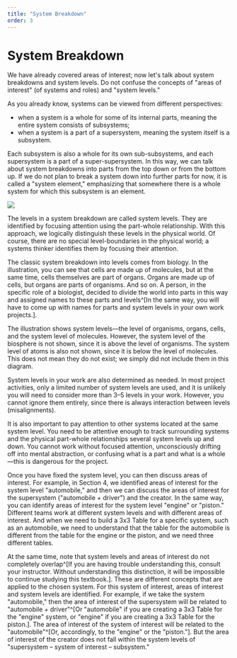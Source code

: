 ```yaml
---
title: "System Breakdown"
order: 3
---
```


# System Breakdown

We have already covered areas of interest; now let's talk about system breakdowns and system levels. Do not confuse the concepts of "areas of interest" (of systems and roles) and "system levels."

As you already know, systems can be viewed from different perspectives:

* when a system is a whole for some of its internal parts, meaning the entire system consists of subsystems;
* when a system is a part of a supersystem, meaning the system itself is a subsystem.

Each subsystem is also a whole for its own sub-subsystems, and each supersystem is a part of a super-supersystem. In this way, we can talk about system breakdowns into parts from the top down or from the bottom up. If we do not plan to break a system down into further parts for now, it is called a "system element," emphasizing that somewhere there is a whole system for which this subsystem is an element.

![](/en/systems-thinking-introduction/System_Decomposition.png)

The levels in a system breakdown are called system levels. They are identified by focusing attention using the part-whole relationship. With this approach, we logically distinguish these levels in the physical world. Of course, there are no special level-boundaries in the physical world; a systems thinker identifies them by focusing their attention.

The classic system breakdown into levels comes from biology. In the illustration, you can see that cells are made up of molecules, but at the same time, cells themselves are part of organs. Organs are made up of cells, but organs are parts of organisms. And so on. A person, in the specific role of a biologist, decided to divide the world into parts in this way and assigned names to these parts and levels^[In the same way, you will have to come up with names for parts and system levels in your own work projects.].

The illustration shows system levels—the level of organisms, organs, cells, and the system level of molecules. However, the system level of the biosphere is not shown, since it is above the level of organisms. The system level of atoms is also not shown, since it is below the level of molecules. This does not mean they do not exist; we simply did not include them in this diagram.

System levels in your work are also determined as needed. In most project activities, only a limited number of system levels are used, and it is unlikely you will need to consider more than 3–5 levels in your work. However, you cannot ignore them entirely, since there is always interaction between levels (misalignments).

It is also important to pay attention to other systems located at the same system level. You need to be attentive enough to track surrounding systems and the physical part-whole relationships several system levels up and down. You cannot work without focused attention, unconsciously drifting off into mental abstraction, or confusing what is a part and what is a whole—this is dangerous for the project.

Once you have fixed the system level, you can then discuss areas of interest. For example, in Section 4, we identified areas of interest for the system level "automobile," and then we can discuss the areas of interest for the supersystem ("automobile + driver") and the creator. In the same way, you can identify areas of interest for the system level "engine" or "piston." Different teams work at different system levels and with different areas of interest. And when we need to build a 3x3 Table for a specific system, such as an automobile, we need to understand that the table for the automobile is different from the table for the engine or the piston, and we need three different tables.

At the same time, note that system levels and areas of interest do not completely overlap^[If you are having trouble understanding this, consult your instructor. Without understanding this distinction, it will be impossible to continue studying this textbook.]. These are different concepts that are applied to the chosen system. For this system of interest, areas of interest and system levels are identified. For example, if we take the system "automobile," then the area of interest of the supersystem will be related to "automobile + driver"^[Or "automobile" if you are creating a 3x3 Table for the "engine" system, or "engine" if you are creating a 3x3 Table for the piston.]. The area of interest of the system of interest will be related to the "automobile"^[Or, accordingly, to the "engine" or the "piston."]. But the area of interest of the creator does not fall within the system levels of "supersystem – system of interest – subsystem."